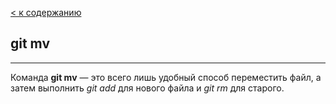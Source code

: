 [< к содержанию](./readme.md)

## git mv
---
Команда **git mv** — это всего лишь удобный способ переместить файл, а затем выполнить *git add* для нового файла и *git rm* для старого.
